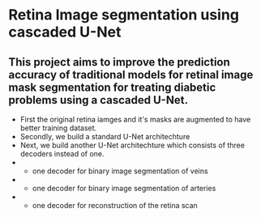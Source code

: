 # Retina Image segmentation using cascaded U-Net
## This project aims to improve the prediction accuracy of traditional models for retinal image mask segmentation for treating diabetic problems using a cascaded U-Net.

* First the original retina iamges and it's masks are augmented to have better training dataset.
* Secondly, we build a standard U-Net architechture
* Next, we build another U-Net architechture which consists of three decoders instead of one.
* * one decoder for binary image segmentation of veins
* * one decoder for binary image segmentation of arteries
* * one decoder for reconstruction of the retina scan
